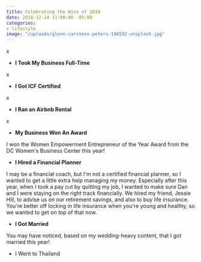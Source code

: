 ```yaml
---
title: Celebrating the Wins of 2018
date: 2018-12-24 11:00:00 -05:00
categories:
- lifestyle
image: "/uploads/glenn-carstens-peters-190592-unsplash.jpg"
---
```


x

* **I Took My Business Full-Time**

x

* **I Got ICF Certified**

x

* **I Ran an Airbnb Rental**

x

* **My Business Won An Award**

I won the Women Empowerment Entrepreneur of the Year Award from the DC Women's Business Center this year! 

* **I Hired a Financial Planner**

I may be a financial coach, but I'm not a certified financial planner, so I wanted to get a little extra help managing my money. Especially after this year, when I took a pay cut by quitting my job, I wanted to make sure Dan and I were staying on the right track financially. We hired my friend, Jessie Hill, to advise us on our retirement savings, and also to buy life insurance. You're better off locking in life insurance when you're young and healthy, so we wanted to get on top of that now. 

* **I Got Married**

You may have noticed, based on my wedding-heavy content, that I got married this year! 

* I Went to Thailand